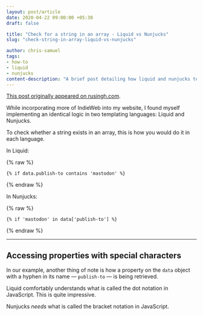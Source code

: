 ```yaml
---
layout: post/article
date: 2020-04-22 09:00:00 +05:30
draft: false

title: "Check for a string in an array - Liquid vs Nunjucks"
slug: "check-string-in-array-liquid-vs-nunjucks"

author: chris-samuel
tags:
- how-to
- liquid
- nunjucks
content-description: "A brief post detailing how liquid and nunjucks templating languages differ in checking for a string in an array, as well as retriving properties with special characters on objects"
---
```


<section class="notice notice--info">

[This post originally appeared on rusingh.com](https://rusingh.com/check-string-in-array-liquid-vs-nunjucks/).

</section>

While incorporating more of IndieWeb into my website, I found myself implementing an identical logic in two templating languages: Liquid and Nunjucks.

To check whether a string exists in an array, this is how you would do it in each language.

In Liquid:

{% raw %}

```liquid
{% if data.publish-to contains 'mastodon' %}
```

{% endraw %}

In Nunjucks:

{% raw %}

```liquid
{% if 'mastodon' in data['publish-to'] %}
```

{% endraw %}

<hr />

## Accessing properties with special characters

In our example, another thing of note is how a property on the `data` object with a hyphen in its name &mdash; `publish-to` &mdash; is being retrieved.

Liquid comfortably understands what is called the dot notation in JavaScript. This is quite impressive.

Nunjucks _needs_ what is called the bracket notation in JavaScript.

